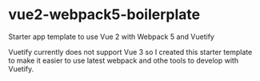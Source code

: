 # vue2-webpack5-boilerplate
Starter app template to use Vue 2 with Webpack 5 and Vuetify

Vuetify currently does not support Vue 3 so I created this starter template to make it easier to use latest webpack and othe tools to develop with Vuetify.
